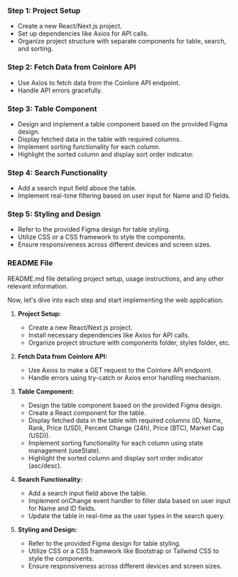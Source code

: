

### Step 1: Project Setup
- Create a new React/Next.js project.
- Set up dependencies like Axios for API calls.
- Organize project structure with separate components for table, search, and sorting.

### Step 2: Fetch Data from Coinlore API
- Use Axios to fetch data from the Coinlore API endpoint.
- Handle API errors gracefully.

### Step 3: Table Component
- Design and implement a table component based on the provided Figma design.
- Display fetched data in the table with required columns.
- Implement sorting functionality for each column.
- Highlight the sorted column and display sort order indicator.

### Step 4: Search Functionality
- Add a search input field above the table.
- Implement real-time filtering based on user input for Name and ID fields.

### Step 5: Styling and Design
- Refer to the provided Figma design for table styling.
- Utilize CSS or a CSS framework to style the components.
- Ensure responsiveness across different devices and screen sizes.

### README File
README.md file detailing project setup, usage instructions, and any other relevant information.

Now, let's dive into each step and start implementing the web application.

1. **Project Setup:**
   - Create a new React/Next.js project.
   - Install necessary dependencies like Axios for API calls.
   - Organize project structure with components folder, styles folder, etc.

2. **Fetch Data from Coinlore API:**
   - Use Axios to make a GET request to the Coinlore API endpoint.
   - Handle errors using try-catch or Axios error handling mechanism.

3. **Table Component:**
   - Design the table component based on the provided Figma design.
   - Create a React component for the table.
   - Display fetched data in the table with required columns (ID, Name, Rank, Price (USD), Percent Change (24h), Price (BTC), Market Cap (USD)).
   - Implement sorting functionality for each column using state management (useState).
   - Highlight the sorted column and display sort order indicator (asc/desc).

4. **Search Functionality:**
   - Add a search input field above the table.
   - Implement onChange event handler to filter data based on user input for Name and ID fields.
   - Update the table in real-time as the user types in the search query.

5. **Styling and Design:**
   - Refer to the provided Figma design for table styling.
   - Utilize CSS or a CSS framework like Bootstrap or Tailwind CSS to style the components.
   - Ensure responsiveness across different devices and screen sizes.

